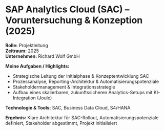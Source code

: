 # SAP Analytics Cloud (SAC) – Voruntersuchung & Konzeption (2025)

**Rolle:** Projektleitung    
**Zeitraum:** 2025    
**Unternehmen:** Richard Wolf GmbH

**Meine Aufgaben / Highlights:**
- Strategische Leitung der Initialphase & Konzeptentwicklung SAC  
- Prozessanalyse, Reporting-Architektur & Automatisierungspotenziale  
- Stakeholdermanagement & Integrationsstrategie  
- Aufbau eines skalierbaren, zukunftssicheren Analytics-Setups mit KI-Integration (Joule)

**Technologie & Tools:** SAC, Business Data Cloud, S4/HANA

**Ergebnis:** Klare Architektur für SAC-Rollout, Automatisierungspotenziale definiert, Stakeholder abgestimmt, Projekt initialisiert
